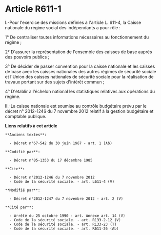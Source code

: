 # Article R611-1

I.-Pour l'exercice des missions définies à l'article L. 611-4, la Caisse nationale du régime social des indépendants a pour
rôle : 

1° De centraliser toutes informations nécessaires au fonctionnement du régime ; 

2° D'assurer la représentation de l'ensemble des caisses de base auprès des pouvoirs publics ; 

3° De décider de passer convention pour la caisse nationale et les caisses de base avec les caisses nationales des autres
régimes de sécurité sociale et l'Union des caisses nationales de sécurité sociale pour la réalisation de travaux portant sur
des sujets d'intérêt commun ; 

4° D'établir à l'échelon national les statistiques relatives aux opérations du régime. 

II.-La caisse nationale est soumise au contrôle budgétaire prévu par le décret n° 2012-1246 du 7 novembre 2012 relatif à la
gestion budgétaire et comptable publique.

**Liens relatifs à cet article**

	**Anciens textes**:

	  - Décret n°67-542 du 30 juin 1967 - art. 1 (Ab)

	**Codifié par**:

	  - Décret n°85-1353 du 17 décembre 1985

	**Cite**:

	  - Décret n°2012-1246 du 7 novembre 2012
	  - Code de la sécurité sociale. - art. L611-4 (V)

	**Modifié par**:

	  - Décret n°2012-1247 du 7 novembre 2012 - art. 2 (V)

	**Cité par**:

	  - Arrêté du 25 octobre 1990 - art. Annexe art. 14 (V)
	  - Code de la sécurité sociale. - art. R133-2-12 (V)
	  - Code de la sécurité sociale. - art. R133-23 (T)
	  - Code de la sécurité sociale. - art. R611-26 (Ab)
